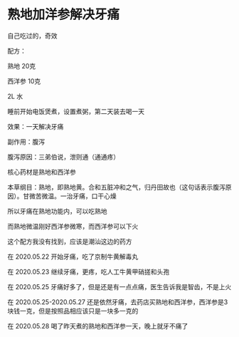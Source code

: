 # 熟地加洋参解决牙痛

自己吃过的，奇效

<!--more-->
<!-- CreateTime:5/29/2020 8:53:10 AM -->

<!-- 不发布 -->

配方：

熟地 20克

西洋参 10克

2L 水

睡前开始电饭煲煮，设置煮粥，第二天装去喝一天

效果：一天解决牙痛

副作用：腹泻

腹泻原因：三弟伯说，泄则通（通通疼）

核心药材是熟地和西洋参

本草纲目：熟地，即熟地黄。合和五脏冲和之气，归丹田故也（这句话表示腹泻原因）。甘微苦微温。一治牙痛，口干心燥

所以牙痛在熟地功能内，可以吃熟地

而熟地微温刚好西洋参微寒，而西洋参可以下火

这个配方我没有找到，应该是潮汕这边的药方

在 2020.05.22 开始牙痛，吃了京制牛黄解毒丸

在 2020.05.23 继续牙痛，更疼，吃人工牛黄甲硝搓和头孢

在 2020.05.25 牙痛好多了，但是还是有一点点痛，医生告诉我是智齿，不是上火

在 2020.05.25-2020.05.27 还是依然牙痛，去药店买熟地和西洋参，西洋参是3块钱一克，但是按照品相应该只是一块多一克的

在 2020.05.28 喝了昨天煮的熟地和西洋参一天，晚上就牙不痛了